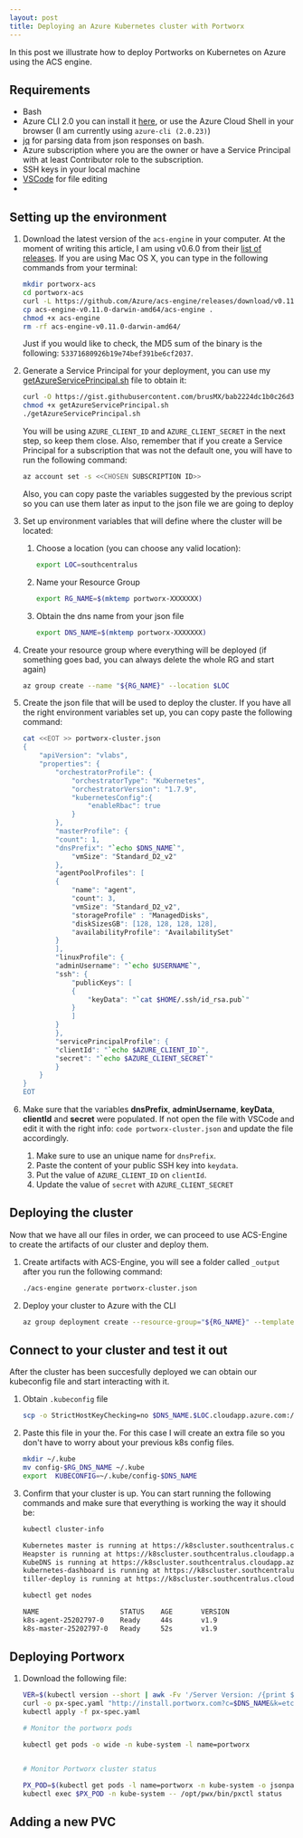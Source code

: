 ```yaml
---
layout: post
title: Deploying an Azure Kubernetes cluster with Portworx
---
```


In this post we illustrate how to deploy Portworks on Kubernetes on Azure using the ACS engine.

## Requirements

- Bash 
- Azure CLI 2.0 you can install it [here](https://docs.microsoft.com/en-us/cli/azure/install-azure-cli?view=azure-cli-latest), or use the Azure Cloud Shell in your browser (I am currently using `azure-cli (2.0.23)`)
- [jq](https://github.com/stedolan/jq/wiki/Installation) for parsing data from json responses on bash.
- Azure subscription where you are the owner or have a Service Principal with at least Contributor role to the subscription.
- SSH keys in your local machine
- [VSCode](https://code.visualstudio.com/docs/setup/setup-overview) for file editing
- 

## Setting up the environment

1. Download the latest version of the `acs-engine` in your computer. At the moment of writing this article, I am using v0.6.0 from their [list of releases](https://github.com/Azure/acs-engine/releases/latest). If you are using Mac OS X, you can type in the following commands from your terminal:

    ```bash
    mkdir portworx-acs
    cd portworx-acs
    curl -L https://github.com/Azure/acs-engine/releases/download/v0.11.0/acs-engine-v0.11.0-darwin-amd64.tar.gz | tar zx
    cp acs-engine-v0.11.0-darwin-amd64/acs-engine .
    chmod +x acs-engine
    rm -rf acs-engine-v0.11.0-darwin-amd64/
    ```
    Just if you would like to check, the MD5 sum of the binary is the following: `53371680926b19e74bef391be6cf2037`.


1. Generate a Service Principal for your deployment, you can use my [getAzureServicePrincipal.sh](https://gist.github.com/brusMX/bab2224dc1b0c26d3aef4799cb97c045) file to obtain it:

    ```bash
    curl -O https://gist.githubusercontent.com/brusMX/bab2224dc1b0c26d3aef4799cb97c045/raw/bf05884b5aeca9ae0c455af3ce0e695ec372cccc/getAzureServicePrincipal.sh
    chmod +x getAzureServicePrincipal.sh
    ./getAzureServicePrincipal.sh
    ```

    You will be using `AZURE_CLIENT_ID` and `AZURE_CLIENT_SECRET` in the next step, so keep them close. Also, remember that if you create a Service Principal for a subscription that was not the default one, you will have to run the following command:

    ```bash
    az account set -s <<CHOSEN SUBSCRIPTION ID>>
    ```

    Also, you can copy paste the variables suggested by the previous script so you can use them later as input to the json file we are going to deploy


1. Set up environment variables that will define where the cluster will be located:

    1. Choose a location (you can choose any valid location):

        ```bash
        export LOC=southcentralus
        ```

    1. Name your Resource Group

        ```bash
        export RG_NAME=$(mktemp portworx-XXXXXXX)
        ```

    1. Obtain the dns name from your json file

        ```bash
        export DNS_NAME=$(mktemp portworx-XXXXXXX)
        ```

1. Create your resource group where everything will be deployed (if something goes bad, you can always delete the whole RG and start again)

    ```bash
    az group create --name "${RG_NAME}" --location $LOC
    ```


1. Create the json file that will be used to deploy the cluster. If you have all the right environment variables set up, you can copy paste the following command:

    ```bash
    cat <<EOT >> portworx-cluster.json
    {
        "apiVersion": "vlabs",
        "properties": {
            "orchestratorProfile": {
                "orchestratorType": "Kubernetes",
                "orchestratorVersion": "1.7.9",
                "kubernetesConfig":{
                    "enableRbac": true
                }
            },
            "masterProfile": {
            "count": 1,
            "dnsPrefix": "`echo $DNS_NAME`",
                "vmSize": "Standard_D2_v2"
            },
            "agentPoolProfiles": [
            {
                "name": "agent",
                "count": 3,
                "vmSize": "Standard_D2_v2",
                "storageProfile" : "ManagedDisks",
                "diskSizesGB": [128, 128, 128, 128],
                "availabilityProfile": "AvailabilitySet"
            }
            ],
            "linuxProfile": {
            "adminUsername": "`echo $USERNAME`",
            "ssh": {
                "publicKeys": [
                {
                    "keyData": "`cat $HOME/.ssh/id_rsa.pub`"
                }
                ]
            }
            },
            "servicePrincipalProfile": {
            "clientId": "`echo $AZURE_CLIENT_ID`",
            "secret": "`echo $AZURE_CLIENT_SECRET`"
            }
        }
    }
    EOT
    ```

1. Make sure that the variables **dnsPrefix**, **adminUsername**, **keyData**, **clientId** and **secret** were populated. If not open the file with VSCode and edit it with the right info: `code portworx-cluster.json` and update the file accordingly.

    1. Make sure to use an unique name for `dnsPrefix`.
    1. Paste the content of your public SSH key into `keydata`.
    1. Put the value of `AZURE_CLIENT_ID` on `clientId`.
    1. Update the value of `secret` with `AZURE_CLIENT_SECRET`


## Deploying the cluster

Now that we have all our files in order, we can proceed to use ACS-Engine to create the artifacts of our cluster and deploy them.

1. Create artifacts with ACS-Engine, you will see a folder called `_output` after you run the following command:

    ```bash
    ./acs-engine generate portworx-cluster.json
    ```

1. Deploy your cluster to Azure with the CLI

    ```bash
    az group deployment create --resource-group="${RG_NAME}" --template-file="_output/${DNS_NAME}/azuredeploy.json" --name="${DNS_NAME}" --parameters @_output/${DNS_NAME}/azuredeploy.parameters.json
    ```

## Connect to your cluster and test it out

After the cluster has been succesfully deployed we can obtain our kubeconfig file and start interacting with it.

1. Obtain `.kubeconfig` file

    ```bash
    scp -o StrictHostKeyChecking=no $DNS_NAME.$LOC.cloudapp.azure.com:/home/$USERNAME/.kube/config config-$DNS_NAME
    ```

1. Paste this file in your the. For this case I will create an extra file so you don't have to worry about your previous k8s config files.

    ```bash
    mkdir ~/.kube
    mv config-$RG_DNS_NAME ~/.kube
    export  KUBECONFIG=~/.kube/config-$DNS_NAME
    ```

1. Confirm that your cluster is up. You can start running the following commands and make sure that everything is working the way it should be:

    ```bash
    kubectl cluster-info

    Kubernetes master is running at https://k8scluster.southcentralus.cloudapp.azure.com
    Heapster is running at https://k8scluster.southcentralus.cloudapp.azure.com/api/v1/namespaces/kube-system/services/heapster/proxy
    KubeDNS is running at https://k8scluster.southcentralus.cloudapp.azure.com/api/v1/namespaces/kube-system/services/kube-dns/proxy
    kubernetes-dashboard is running at https://k8scluster.southcentralus.cloudapp.azure.com/api/v1/namespaces/kube-system/services/kubernetes-dashboard/proxy
    tiller-deploy is running at https://k8scluster.southcentralus.cloudapp.azure.com/api/v1/namespaces/kube-system/services/tiller-deploy/prox
    ```

    ```bash
    kubectl get nodes

    NAME                    STATUS    AGE       VERSION
    k8s-agent-25202797-0    Ready     44s       v1.9
    k8s-master-25202797-0   Ready     52s       v1.9
    ```

## Deploying Portworx

1. Download the following file:

    ```bash
    VER=$(kubectl version --short | awk -Fv '/Server Version: /{print $3}')
    curl -o px-spec.yaml "http://install.portworx.com?c=$DNS_NAME&k=etcd://10.240.0.4:2379&kbver=$VER"
    kubectl apply -f px-spec.yaml
    ```

    ```bash
    # Monitor the portworx pods

    kubectl get pods -o wide -n kube-system -l name=portworx


    # Monitor Portworx cluster status

    PX_POD=$(kubectl get pods -l name=portworx -n kube-system -o jsonpath='{.items[0].metadata.name}')
    kubectl exec $PX_POD -n kube-system -- /opt/pwx/bin/pxctl status
    ```


## Adding a new PVC
